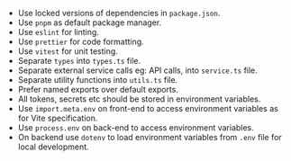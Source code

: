 - Use locked versions of dependencies in `package.json`.
- Use `pnpm` as default package manager.
- Use `eslint` for linting.
- Use `prettier` for code formatting.
- Use `vitest` for unit testing.
- Separate `types` into `types.ts` file.
- Separate external service calls eg: API calls, into `service.ts` file.
- Separate utility functions into `utils.ts` file.
- Prefer named exports over default exports.
- All tokens, secrets etc should be stored in environment variables.
- Use `import.meta.env` on front-end to access environment variables as for Vite specification.
- Use `process.env` on back-end to access environment variables.
- On backend use `dotenv` to load environment variables from `.env` file for local development.
